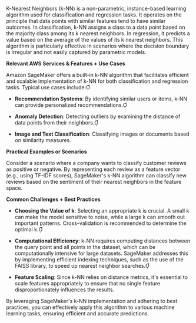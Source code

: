 K-Nearest Neighbors (k-NN) is a non-parametric, instance-based learning algorithm used for classification and regression tasks. It operates on the principle that data points with similar features tend to have similar outcomes. In classification, k-NN assigns a class to a data point based on the majority class among its k nearest neighbors. In regression, it predicts a value based on the average of the values of its k nearest neighbors. This algorithm is particularly effective in scenarios where the decision boundary is irregular and not easily captured by parametric models.

**Relevant AWS Services & Features + Use Cases**

Amazon SageMaker offers a built-in k-NN algorithm that facilitates efficient and scalable implementation of k-NN for both classification and regression tasks. Typical use cases include:

- **Recommendation Systems**: By identifying similar users or items, k-NN can provide personalized recommendations.

- **Anomaly Detection**: Detecting outliers by examining the distance of data points from their neighbors.

- **Image and Text Classification**: Classifying images or documents based on similarity measures.

**Practical Examples or Scenarios**

Consider a scenario where a company wants to classify customer reviews as positive or negative. By representing each review as a feature vector (e.g., using TF-IDF scores), SageMaker's k-NN algorithm can classify new reviews based on the sentiment of their nearest neighbors in the feature space.

**Common Challenges + Best Practices**

- **Choosing the Value of k**: Selecting an appropriate k is crucial. A small k can make the model sensitive to noise, while a large k can smooth out important patterns. Cross-validation is recommended to determine the optimal k.

- **Computational Efficiency**: k-NN requires computing distances between the query point and all points in the dataset, which can be computationally intensive for large datasets. SageMaker addresses this by implementing efficient indexing techniques, such as the use of the FAISS library, to speed up nearest neighbor searches.

- **Feature Scaling**: Since k-NN relies on distance metrics, it's essential to scale features appropriately to ensure that no single feature disproportionately influences the results.

By leveraging SageMaker's k-NN implementation and adhering to best practices, you can effectively apply this algorithm to various machine learning tasks, ensuring efficient and accurate predictions.
